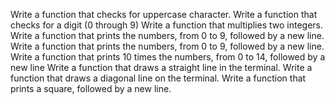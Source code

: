 Write a function that checks for uppercase character.
Write a function that checks for a digit (0 through 9)
Write a function that multiplies two integers.
Write a function that prints the numbers, from 0 to 9, followed by a new line.
Write a function that prints the numbers, from 0 to 9, followed by a new line.
Write a function that prints 10 times the numbers, from 0 to 14, followed by a new line
Write a function that draws a straight line in the terminal.
Write a function that draws a diagonal line on the terminal.
Write a function that prints a square, followed by a new line.
